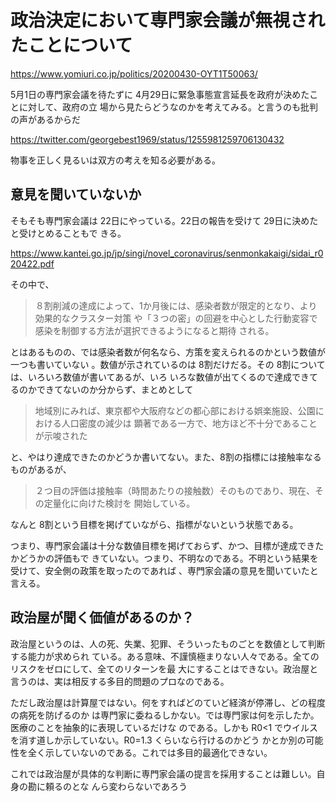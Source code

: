 # 政治決定において専門家会議が無視されたことについて
 
https://www.yomiuri.co.jp/politics/20200430-OYT1T50063/

5月1日の専門家会議を待たずに 4月29日に緊急事態宣言延長を政府が決めたことに対して、政府の立
場から見たらどうなのかを考えてみる。と言うのも批判の声があるからだ

https://twitter.com/georgebest1969/status/1255981259706130432

物事を正しく見るいは双方の考えを知る必要がある。

## 意見を聞いていないか

そもそも専門家会議は 22日にやっている。22日の報告を受けて 29日に決めたと受けとめることもで
きる。

https://www.kantei.go.jp/jp/singi/novel_coronavirus/senmonkakaigi/sidai_r020422.pdf

その中で、

> ８割削減の達成によって、1か月後には、感染者数が限定的となり、より効果的なクラスター対策
> や「３つの密」の回避を中心とした行動変容で感染を制御する方法が選択できるようになると期待
> される。

とはあるものの、では感染者数が何名なら、方策を変えられるのかという数値が一つも書いていない
。数値が示されているのは 8割だけだる。その 8割については、いろいろ数値が書いてあるが、いろ
いろな数値が出てくるので達成できてるのかできてないのか分からず、まとめとして

> 地域別にみれば、東京都や大阪府などの都心部における娯楽施設、公園における人口密度の減少は
> 顕著である一方で、地方ほど不十分であることが示唆された

と、やはり達成できたのかどうか書いてない。また、8割の指標には接触率なるものがあるが、

> ２つ目の評価は接触率（時間あたりの接触数）そのものであり、現在、その定量化に向けた検討を
> 開始している。

なんと 8割という目標を掲げていながら、指標がないという状態である。

つまり、専門家会議は十分な数値目標を掲げておらず、かつ、目標が達成できたかどうかの評価もで
きていない。つまり、不明なのである。不明という結果を受けて、安全側の政策を取ったのであれば
、専門家会議の意見を聞いていたと言える。

## 政治屋が聞く価値があるのか？

政治屋というのは、人の死、失業、犯罪、そういったものごとを数値として判断する能力が求められ
ている。ある意味、不謹慎極まりない人々である。全てのリスクをゼロにして、全てのリターンを最
大にすることはできない。政治屋と言うのは、実は相反する多目的問題のプロなのである。

ただし政治屋は計算屋ではない。何をすればどのていど経済が停滞し、どの程度の病死を防げるのか
は専門家に委ねるしかない。では専門家は何を示したか。医療のことを抽象的に表現しているだけな
のである。しかも R0<1 でウイルスを消す道しか示していない。R0=1.3 くらいなら行けるのかどう
かとか別の可能性を全く示していないのである。これでは多目的最適化できない。

これでは政治屋が具体的な判断に専門家会議の提言を採用することは難しい。自身の勘に頼るのとな
んら変わらないであろう

